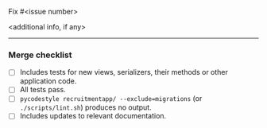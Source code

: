 Fix #\<issue number\>

\<additional info, if any\>

-------------

### Merge checklist

- [ ] Includes tests for new views, serializers, their methods or other application code.
- [ ] All tests pass.
- [ ] `pycodestyle recruitmentapp/ --exclude=migrations` (or `./scripts/lint.sh`) produces no output.
- [ ] Includes updates to relevant documentation.
